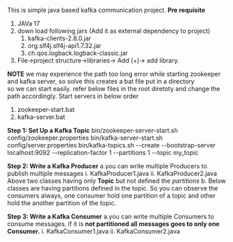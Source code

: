 This is simple java based kafka communication project.
**Pre requisite**
1. JAVa 17
2. down load following jars (Add it as external dependency to project)
   1. kafka-clients-2.8.0.jar 
   2. org.slf4j.slf4j-api1.7.32.jar   
   3. ch.qos.logback.logback-classic.jar
3. File->project structure->libraries-> Add (+)-> add library.

**NOTE**
 we may experience the path too long error while starting zookeeper and kafka server, so solve this creates a bat file put in a directory\
 so we can start easily.
refer below files in the root diretoty and change the path accordingly.
 Start servers in below order
   1. zookeeper-start.bat
   2. kafka-server.bat



**Step 1: Set Up a Kafka Topic**
bin/zookeeper-server-start.sh config/zookeeper.properties
bin/kafka-server-start.sh config/server.properties
bin/kafka-topics.sh --create --bootstrap-server localhost:9092 --replication-factor 1 --partitions 1 --topic my_topic

**Step 2: Write a Kafka Producer**
   a.you can write multiple Producers to publish multiple messages
      i. KafkaProducer1.java
      ii. KafkaProducer2.java
     Above two classes having only **Topic** but not defined the *partitions*
   b. Below classes are having partitions defined in the topic. So you can observe the consumers always, 
      one consumer hold one partition of a topic and other hold the another partition of the topic.

**Step 3: Write a Kafka Consumer**
   a.you can write multiple Consumers to consume messages. if it is **not partitioned all messages goes to only one Consumer.**
      i. KafkaConsumer1.java
      ii. KafkaConsumer2.java